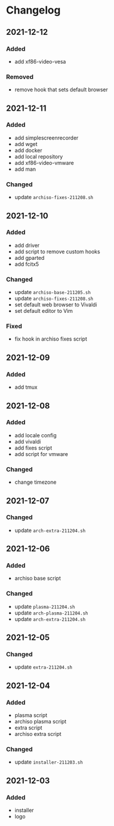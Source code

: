 # Changelog

## 2021-12-12
### Added
- add xf86-video-vesa

### Removed
- remove hook that sets default browser

## 2021-12-11
### Added
- add simplescreenrecorder
- add wget
- add docker
- add local repository
- add xf86-video-vmware
- add man

### Changed
- update `archiso-fixes-211208.sh`

## 2021-12-10
### Added
- add driver
- add script to remove custom hooks
- add gparted
- add fcitx5

### Changed
- update `archiso-base-211205.sh`
- update `archiso-fixes-211208.sh`
- set default web browser to Vivaldi
- set default editor to Vim

### Fixed
- fix hook in archiso fixes script

## 2021-12-09
### Added
- add tmux

## 2021-12-08
### Added
- add locale config
- add vivaldi
- add fixes script
- add script for vmware

### Changed
- change timezone

## 2021-12-07
### Changed
- update `arch-extra-211204.sh`

## 2021-12-06
### Added
- archiso base script

### Changed
- update `plasma-211204.sh`
- update `arch-plasma-211204.sh`
- update `arch-extra-211204.sh`

## 2021-12-05
### Changed
- update `extra-211204.sh`

## 2021-12-04
### Added
- plasma script
- archiso plasma script
- extra script
- archiso extra script

### Changed
- update `installer-211203.sh`

## 2021-12-03
### Added
- installer
- logo